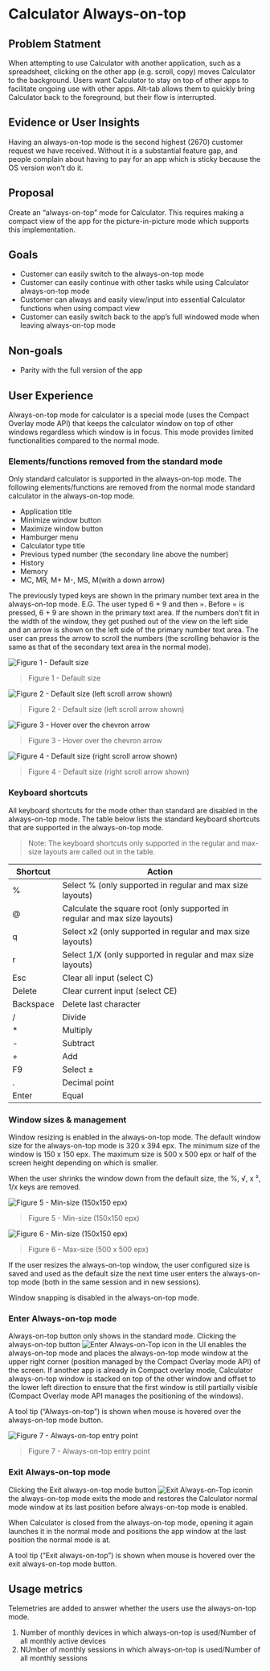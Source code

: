 # Calculator Always-on-top

## Problem Statment
When attempting to use Calculator with another application, such as a spreadsheet, clicking on the other app (e.g. scroll, copy) moves Calculator to the background. Users want Calculator to stay on top of other apps to facilitate ongoing use with other apps. Alt-tab allows them to quickly bring Calculator back to the foreground, but their flow is interrupted.

## Evidence or User Insights
Having an always-on-top mode is the second highest (2670) customer request we have received. Without it is a substantial feature gap, and people complain about having to pay for an app which is sticky because the OS version won’t do it.

## Proposal
Create an “always-on-top” mode for Calculator. This requires making a compact view of the app for the picture-in-picture mode which supports this implementation.

## Goals
- Customer can easily switch to the always-on-top mode
- Customer can easily continue with other tasks while using Calculator always-on-top mode
- Customer can always and easily view/input into essential Calculator functions when using compact view
- Customer can easily switch back to the app’s full windowed mode when leaving always-on-top mode

## Non-goals
- Parity with the full version of the app


## User Experience
Always-on-top mode for calculator is a special mode (uses the Compact Overlay mode API) that keeps the calculator window on top of other windows regardless which window is in focus. This mode provides limited functionalities compared to the normal mode.

### Elements/functions removed from the standard mode
Only standard calculator is supported in the always-on-top mode. The following elements/functions are removed from the normal mode standard calculator in the always-on-top mode.

- Application title
- Minimize window button 
- Maximize window button
- Hamburger menu
- Calculator type title
- Previous typed number (the secondary line above the number)
- History
- Memory
- MC, MR, M+ M-, MS, M(with a down arrow)

The previously typed keys are shown in the primary number text area in the always-on-top mode. E.G. The user typed 6 + 9 and then =. Before = is pressed, 6 + 9 are shown in the primary text area. If the numbers don’t fit in the width of the window, they get pushed out of the view on the left side and an arrow is shown on the left side of the primary number text area. The user can press the arrow to scroll the numbers (the scrolling behavior is the same as that of the secondary text area in the normal mode).

![Figure 1 - Default size](./imgs/figure_1.png)
> Figure 1 - Default size

![Figure 2 - Default size (left scroll arrow shown)](./imgs/figure_2.png)
> Figure 2 - Default size (left scroll arrow shown)

![Figure 3 - Hover over the chevron arrow](./imgs/figure_3.png)
> Figure 3 - Hover over the chevron arrow

![Figure 4 - Default size (right scroll arrow shown)](./imgs/figure_4.png)
> Figure 4 - Default size (right scroll arrow shown)

### Keyboard shortcuts
All keyboard shortcuts for the mode other than standard are disabled in the always-on-top mode. The table below lists the standard keyboard shortcuts that are supported in the always-on-top mode.

> Note: The keyboard shortcuts only supported in the regular and max-size layouts are called out in the table.

| Shortcut | Action |
|----------|-------------|
| % | Select % (only supported in regular and max size layouts) |
| @ | Calculate the square root (only supported in regular and max size layouts) |
| q | Select x2 (only supported in regular and max size layouts) |
| r | Select 1/X (only supported in regular and max size layouts) |
| Esc | Clear all input (select C) |
| Delete | Clear current input (select CE) |
| Backspace | Delete last character |
| / | Divide |
| * | Multiply |
| - | Subtract |
| + | Add |
| F9 | Select ± |
| . | Decimal point |
| Enter | Equal |

### Window sizes & management
Window resizing is enabled in the always-on-top mode. The default window size for the always-on-top mode is 320 x 394 epx. The minimum size of the window is 150 x 150 epx. The maximum size is 500 x 500 epx or half of the screen height depending on which is smaller.

When the user shrinks the window down from the default size, the %, √, x ², 1/x keys are removed.

![Figure 5 - Min-size (150x150 epx)](./imgs/figure_5.png)
> Figure 5 - Min-size (150x150 epx)

![Figure 6 - Min-size (150x150 epx)](./imgs/figure_6.png)
> Figure 6 - Max-size (500 x 500 epx)

If the user resizes the always-on-top window, the user configured size is saved and used as the default size the next time user enters the always-on-top mode (both in the same session and in new sessions).

Window snapping is disabled in the always-on-top mode.

### Enter Always-on-top mode
Always-on-top button only shows in the standard mode. Clicking the always-on-top button ![Enter Always-on-Top icon](./imgs/enter_AoT_icon.png)  in the UI enables the always-on-top mode and places the always-on-top mode window at the upper right corner (position managed by the Compact Overlay mode API) of the screen. If another app is already in Compact overlay mode, Calculator always-on-top window is stacked on top of the other window and offset to the lower left direction to ensure that the first window is still partially visible (Compact Overlay mode API manages the positioning of the windows).

A tool tip (“Always-on-top”) is shown when mouse is hovered over the always-on-top mode button.

![Figure 7 - Always-on-top entry point](./imgs/figure_7.png)
> Figure 7 - Always-on-top entry point


### Exit Always-on-top mode
Clicking the Exit always-on-top mode button  ![Exit Always-on-Top icon](./imgs/exit_AoT_icon.png)in the always-on-top mode exits the mode and restores the Calculator normal mode window at its last position before always-on-top mode is enabled.

When Calculator is closed from the always-on-top mode, opening it again launches it in the normal mode and positions the app window at the last position the normal mode is at.

A tool tip (“Exit always-on-top”) is shown when mouse is hovered over the exit always-on-top mode button.


## Usage metrics
Telemetries are added to answer whether the users use the always-on-top mode.

1. Number of monthly devices in which always-on-top is used/Number of all monthly active devices
2. NUmber of monthly sessions in which always-on-top is used/Number of all monthly sessions

